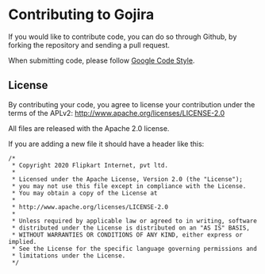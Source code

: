# Contributing to Gojira
If you would like to contribute code, you can do so through Github, by forking the repository and sending a pull request.

When submitting code, please follow [Google Code Style](https://google.github.io/styleguide/javaguide.html).

## License
By contributing your code, you agree to license your contribution under the terms of the APLv2: http://www.apache.org/licenses/LICENSE-2.0

All files are released with the Apache 2.0 license.

If you are adding a new file it should have a header like this:

```
/*
 * Copyright 2020 Flipkart Internet, pvt ltd.
 *
 * Licensed under the Apache License, Version 2.0 (the "License");
 * you may not use this file except in compliance with the License.
 * You may obtain a copy of the License at
 *
 * http://www.apache.org/licenses/LICENSE-2.0
 *
 * Unless required by applicable law or agreed to in writing, software
 * distributed under the License is distributed on an "AS IS" BASIS,
 * WITHOUT WARRANTIES OR CONDITIONS OF ANY KIND, either express or implied.
 * See the License for the specific language governing permissions and
 * limitations under the License.
 */
```
